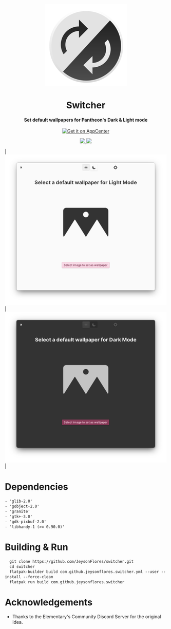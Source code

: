 <p align="center">
  <img src="https://github.com/JeysonFlores/switcher/blob/main/data/icons/128/com.github.jeysonflores.switcher.svg" alt="Icon" />
</p>
<h1 align="center">Switcher</h1>
<h4 align="center">Set default wallpapers for Pantheon's Dark & Light mode</h4>

<p align="center">
  <a href="https://appcenter.elementary.io/com.github.jeysonflores.switcher"><img src="https://appcenter.elementary.io/badge.svg" alt="Get it on AppCenter" /></a>
</p>

<p align="center">
  <a href="https://github.com/JeysonFlores/switcher/blob/main/LICENSE">
    <img src="https://img.shields.io/badge/License-GPL3.0-blue.svg?style=for-the-badge">
  </a>
  <a href="https://github.com/JeysonFlores/switcher/releases">
    <img src="https://img.shields.io/badge/Release-v%201.0-blue.svg?style=for-the-badge">
  </a>
</p>

| ![Screenshot](https://github.com/JeysonFlores/switcher/blob/main/data/screenshots/screenshot-1.png) | ![Screenshot](https://github.com/JeysonFlores/switcher/blob/main/data/screenshots/screenshot-2.png) |


# Dependencies
    - 'glib-2.0'
    - 'gobject-2.0'
    - 'granite'
    - 'gtk+-3.0'
    - 'gdk-pixbuf-2.0'
    - 'libhandy-1 (>= 0.90.0)'

# Building & Run
  ```
    git clone https://github.com/JeysonFlores/switcher.git
    cd switcher
    flatpak-builder build com.github.jeysonflores.switcher.yml --user --install --force-clean
    flatpak run build com.github.jeysonflores.switcher
  ```


# Acknowledgements
   - Thanks to the Elementary's Community Discord Server for the original idea.
